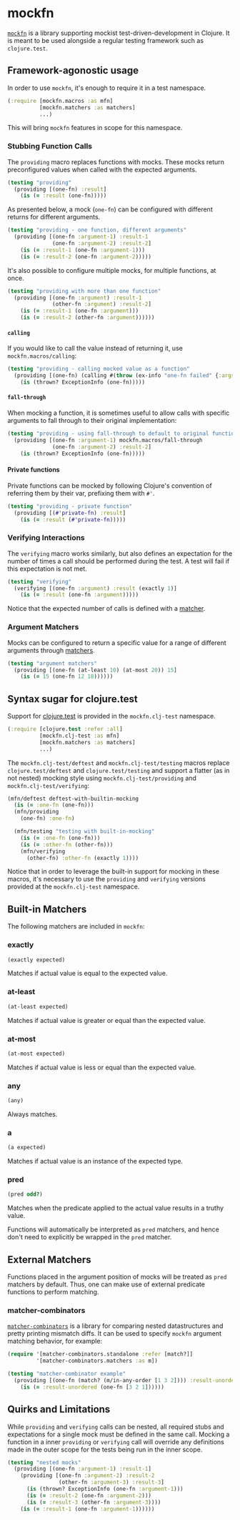 # mockfn

[`mockfn`](https://github.com/pmatiello/mockfn) is a library supporting mockist
test-driven-development in Clojure. It is meant to be used alongside a regular
testing framework such as `clojure.test`.

## Framework-agonostic usage

In order to use `mockfn`, it's enough to require it in a test namespace.

```clj
(:require [mockfn.macros :as mfn]
          [mockfn.matchers :as matchers]
          ...)
```

This will bring `mockfn` features in scope for this namespace.

### Stubbing Function Calls

The `providing` macro replaces functions with mocks. These mocks return
preconfigured values when called with the expected arguments.

```clj
(testing "providing"
  (providing [(one-fn) :result]
    (is (= :result (one-fn)))))
```

As presented below, a mock (`one-fn`) can be configured with different returns
for different arguments.

```clj
(testing "providing - one function, different arguments"
  (providing [(one-fn :argument-1) :result-1
              (one-fn :argument-2) :result-2]
    (is (= :result-1 (one-fn :argument-1)))
    (is (= :result-2 (one-fn :argument-2)))))
```

It's also possible to configure multiple mocks, for multiple functions, at
once.

```clj
(testing "providing with more than one function"
  (providing [(one-fn :argument) :result-1
              (other-fn :argument) :result-2]
    (is (= :result-1 (one-fn :argument)))
    (is (= :result-2 (other-fn :argument))))))
```

#### `calling`

If you would like to call the value instead of returning it, use `mockfn.macros/calling`:

```clj
(testing "providing - calling mocked value as a function"
  (providing [(one-fn) (calling #(throw (ex-info "one-fn failed" {:args 'none})))]
    (is (thrown? ExceptionInfo (one-fn)))))
```

#### `fall-through`

When mocking a function, it is sometimes useful to allow calls with specific
arguments to fall through to their original implementation:

```clj
(testing "providing - using fall-through to default to original function"
  (providing [(one-fn :argument-1) mockfn.macros/fall-through
              (one-fn :argument-2) :result-2]
    (is (thrown? ExceptionInfo (one-fn)))))
```

#### Private functions

Private functions can be mocked by following Clojure's convention of referring
them by their var, prefixing them with `#'`.

```clj
(testing "providing - private function"
  (providing [(#'private-fn) :result]
    (is (= :result (#'private-fn)))))
```

### Verifying Interactions

The `verifying` macro works similarly, but also defines an expectation for the
number of times a call should be performed during the test. A test will fail if
this expectation is not met.

```clj
(testing "verifying"
  (verifying [(one-fn :argument) :result (exactly 1)]
    (is (= :result (one-fn :argument)))))
```

Notice that the expected number of calls is defined with a
[matcher](#built-in-matchers).

### Argument Matchers

Mocks can be configured to return a specific value for a range of different
arguments through [matchers](#built-in-matchers).

```clj
(testing "argument matchers"
  (providing [(one-fn (at-least 10) (at-most 20)) 15]
    (is (= 15 (one-fn 12 18))))))
```

## Syntax sugar for clojure.test

Support for [clojure.test](https://clojure.github.io/clojure/clojure.test-api.html)
is provided in the `mockfn.clj-test` namespace.

```clj
(:require [clojure.test :refer :all]
          [mockfn.clj-test :as mfn]
          [mockfn.matchers :as matchers]
          ...)
```

The `mockfn.clj-test/deftest` and `mockfn.clj-test/testing` macros replace
`clojure.test/deftest` and `clojure.test/testing` and support a flatter (as in
not nested) mocking style using `mockfn.clj-test/providing` and
`mockfn.clj-test/verifying`:

```clj
(mfn/deftest deftest-with-builtin-mocking
  (is (= :one-fn (one-fn)))
  (mfn/providing
    (one-fn) :one-fn)

  (mfn/testing "testing with built-in-mocking"
    (is (= :one-fn (one-fn)))
    (is (= :other-fn (other-fn)))
    (mfn/verifying
      (other-fn) :other-fn (exactly 1))))
```

Notice that in order to leverage the built-in support for mocking in these
macros, it's necessary to use the `providing` and `verifying` versions provided
at the `mockfn.clj-test` namespace.

## Built-in Matchers

The following matchers are included in `mockfn`:

### exactly

```clj
(exactly expected)
```

Matches if actual value is equal to the expected value.

### at-least

```clj
(at-least expected)
```

Matches if actual value is greater or equal than the expected value.

### at-most

```clj
(at-most expected)
```

Matches if actual value is less or equal than the expected value.

### any

```clj
(any)
```

Always matches.


### a

```clj
(a expected)
```

Matches if actual value is an instance of the expected type.

### pred

```clj
(pred odd?)
```

Matches when the predicate applied to the actual value results in a truthy value.

Functions will automatically be interpreted as `pred` matchers, and hence don't
need to explicitly be wrapped in the `pred` matcher.

## External Matchers

Functions placed in the argument position of mocks will be treated as `pred`
matchers by default. Thus, one can make use of external predicate functions to
perform matching.

### matcher-combinators

[`matcher-combinators`](https://github.com/nubank/matcher-combinators) is a
library for comparing nested datastructures and pretty printing mismatch diffs.
It can be used to specify `mockfn` argument matching behavior, for example:

```clj
(require '[matcher-combinators.standalone :refer [match?]]
         '[matcher-combinators.matchers :as m])

(testing "matcher-combinator example"
  (providing [(one-fn (match? (m/in-any-order [1 3 2]))) :result-unordered]
    (is (= :result-unordered (one-fn [3 2 1])))))
```

## Quirks and Limitations

While `providing` and `verifying` calls can be nested, all required stubs and
expectations for a single mock must be defined in the same call. Mocking a
function in a inner `providing` or `verifying` call will override any
definitions made in the outer scope for the tests being run in the inner scope.

```clj
(testing "nested mocks"
  (providing [(one-fn :argument-1) :result-1]
    (providing [(one-fn :argument-2) :result-2
                (other-fn :argument-3) :result-3]
      (is (thrown? ExceptionInfo (one-fn :argument-1)))
      (is (= :result-2 (one-fn :argument-2)))
      (is (= :result-3 (other-fn :argument-3))))
    (is (= :result-1 (one-fn :argument-1))))))
```
